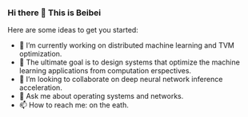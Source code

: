 ### Hi there 👋 This is Beibei

Here are some ideas to get you started:

- 🔭 I’m currently working on distributed machine learning and TVM optimization. 
- 🌱 The ultimate goal is to design systems that optimize the machine learning applications from computation erspectives.
- 👯 I’m looking to collaborate on deep neural network inference acceleration.
- 💬 Ask me about operating systems and networks.
- 📫 How to reach me: on the eath.

